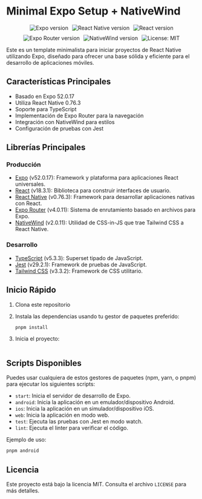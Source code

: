 # Minimal Expo Setup + NativeWind

<p align="center" style="display: flex; flex-wrap: wrap; justify-content: center; align-items: center; gap: 10px;">
    <img alt="Expo version" src="https://img.shields.io/badge/Expo-52.0.17-white?style=flat-square&logo=expo" />
    <img alt="React Native version" src="https://img.shields.io/badge/React%20Native-0.76.3-blue?style=flat-square&logo=react" />
    <img alt="React version" src="https://img.shields.io/badge/React-18.3.1-blue?style=flat-square&logo=react" />
    <img alt="Expo Router version" src="https://img.shields.io/badge/Expo%20Router-4.0.11-white?style=flat-square&logo=expo" />
    <img alt="NativeWind version" src="https://img.shields.io/badge/NativeWind-2.0.11-blue?style=flat-square&logo=tailwindcss" />  
    <img alt="License: MIT" src="https://img.shields.io/badge/License-MIT-yellow.svg?style=flat-square" />  
</p>

Este es un template minimalista para iniciar proyectos de React Native utilizando Expo, diseñado para ofrecer una base sólida y eficiente para el desarrollo de aplicaciones móviles.

## Características Principales

- Basado en Expo 52.0.17
- Utiliza React Native 0.76.3
- Soporte para TypeScript
- Implementación de Expo Router para la navegación
- Integración con NativeWind para estilos
- Configuración de pruebas con Jest

## Librerías Principales

### Producción

- [Expo](https://docs.expo.dev/) (v52.0.17): Framework y plataforma para aplicaciones React universales.
- [React](https://reactjs.org/) (v18.3.1): Biblioteca para construir interfaces de usuario.
- [React Native](https://reactnative.dev/) (v0.76.3): Framework para desarrollar aplicaciones nativas con React.
- [Expo Router](https://docs.expo.dev/router/introduction/) (v4.0.11): Sistema de enrutamiento basado en archivos para Expo.
- [NativeWind](https://www.nativewind.dev/) (v2.0.11): Utilidad de CSS-in-JS que trae Tailwind CSS a React Native.

### Desarrollo

- [TypeScript](https://www.typescriptlang.org/) (v5.3.3): Superset tipado de JavaScript.
- [Jest](https://jestjs.io/) (v29.2.1): Framework de pruebas de JavaScript.
- [Tailwind CSS](https://tailwindcss.com/) (v3.3.2): Framework de CSS utilitario.

## Inicio Rápido

1. Clona este repositorio
2. Instala las dependencias usando tu gestor de paquetes preferido:

   ```bash
   pnpm install
   ```

3. Inicia el proyecto:

   ```bash

   ```

## Scripts Disponibles

Puedes usar cualquiera de estos gestores de paquetes (npm, yarn, o pnpm) para ejecutar los siguientes scripts:

- `start`: Inicia el servidor de desarrollo de Expo.
- `android`: Inicia la aplicación en un emulador/dispositivo Android.
- `ios`: Inicia la aplicación en un simulador/dispositivo iOS.
- `web`: Inicia la aplicación en modo web.
- `test`: Ejecuta las pruebas con Jest en modo watch.
- `lint`: Ejecuta el linter para verificar el código.

Ejemplo de uso:

```bash
pnpm android
```

## Licencia

Este proyecto está bajo la licencia MIT. Consulta el archivo `LICENSE` para más detalles.
